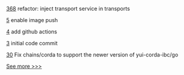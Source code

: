 
[368](https://github.com/hyperledger/aries-framework-javascript/pull/368) refactor: inject transport service in transports

[5](https://github.com/hyperledger-labs/fabric-operations-console/pull/5) enable image push

[4](https://github.com/hyperledger-labs/fabric-operations-console/pull/4) add github actions

[3](https://github.com/hyperledger-labs/fabric-operations-console/pull/3) initial code commit

[30](https://github.com/hyperledger-labs/yui-relayer/pull/30) Fix chains/corda to support the newer version of yui-corda-ibc/go


[See more >>>](https://start-here.hyperledger.org/pull-requests)
